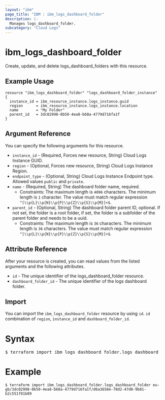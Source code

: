 ```yaml
---
layout: "ibm"
page_title: "IBM : ibm_logs_dashboard_folder"
description: |-
  Manages logs_dashboard_folder.
subcategory: "Cloud Logs"
---
```



# ibm_logs_dashboard_folder

Create, update, and delete logs_dashboard_folders with this resource.

## Example Usage

```hcl
resource "ibm_logs_dashboard_folder" "logs_dashboard_folder_instance" {
  instance_id = ibm_resource_instance.logs_instance.guid
  region      = ibm_resource_instance.logs_instance.location
  name        = "My Folder"
  parent_id   = 3dc02998-0b50-4ea8-b68a-4779d716fa1f
}
```

## Argument Reference

You can specify the following arguments for this resource.

* `instance_id` - (Required, Forces new resource, String)  Cloud Logs Instance GUID.
* `region` - (Optional, Forces new resource, String) Cloud Logs Instance Region.
* `endpoint_type` - (Optional, String) Cloud Logs Instance Endpoint type. Allowed values `public` and `private`.
* `name` - (Required, String) The dashboard folder name, required.
  * Constraints: The maximum length is `4096` characters. The minimum length is `1` character. The value must match regular expression `^[\\p{L}\\p{N}\\p{P}\\p{Z}\\p{S}\\p{M}]+$`.
* `parent_id` - (Optional, String) The dashboard folder parent ID, optional. If not set, the folder is a root folder, if set, the folder is a subfolder of the parent folder and needs to be a uuid.
  * Constraints: The maximum length is `36` characters. The minimum length is `36` characters. The value must match regular expression `^[\\p{L}\\p{N}\\p{P}\\p{Z}\\p{S}\\p{M}]+$`.

## Attribute Reference

After your resource is created, you can read values from the listed arguments and the following attributes.

* `id` - The unique identifier of the logs_dashboard_folder resource.
* `dashboard_folder_id` - The unique identifier of the logs dashboard folder.


## Import

You can import the `ibm_logs_dashboard_folder` resource by using `id`. `id` combination of `region`, `instance_id` and `dashboard_folder_id`.

# Syntax
<pre>
$ terraform import ibm_logs_dashboard_folder.logs_dashboard_folder < region >/< instance_id >/< dashboard_folder_id >;
</pre>

# Example
```
$ terraform import ibm_logs_dashboard_folder.logs_dashboard_folder eu-gb/3dc02998-0b50-4ea8-b68a-4779d716fa1f/d6a3658e-78d2-47d0-9b81-b2c551f01b09
```
